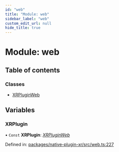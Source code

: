 ```yaml
---
id: "web"
title: "Module: web"
sidebar_label: "web"
custom_edit_url: null
hide_title: true
---
```


# Module: web

## Table of contents

### Classes

- [XRPluginWeb](../classes/web.xrpluginweb.md)

## Variables

### XRPlugin

• `Const` **XRPlugin**: [*XRPluginWeb*](../classes/web.xrpluginweb.md)

Defined in: [packages/native-plugin-xr/src/web.ts:227](https://github.com/xr3ngine/xr3ngine/blob/716a06460/packages/native-plugin-xr/src/web.ts#L227)
